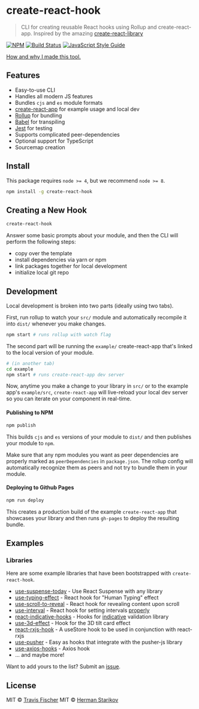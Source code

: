 # create-react-hook

> CLI for creating reusable React hooks using Rollup and create-react-app.
> Inspired by the amazing [create-react-library](https://github.com/transitive-bullshit/create-react-library)

[![NPM](https://img.shields.io/npm/v/create-react-hook.svg)](https://www.npmjs.com/package/create-react-hook) [![Build Status](https://travis-ci.com/hermanya/create-react-hook.svg?branch=master)](https://travis-ci.com/hermanya/create-react-hook) [![JavaScript Style Guide](https://img.shields.io/badge/code_style-standard-brightgreen.svg)](https://standardjs.com)

[How and why I made this tool.](https://medium.com/@Hermanhasawish/how-to-create-a-reusable-react-hook-9e42e73b2f9a)

## Features

- Easy-to-use CLI
- Handles all modern JS features
- Bundles `cjs` and `es` module formats
- [create-react-app](https://github.com/facebookincubator/create-react-app) for example usage and local dev
- [Rollup](https://rollupjs.org/) for bundling
- [Babel](https://babeljs.io/) for transpiling
- [Jest](https://facebook.github.io/jest/) for testing
- Supports complicated peer-dependencies
- Optional support for TypeScript
- Sourcemap creation

## Install

This package requires `node >= 4`, but we recommend `node >= 8`.

```bash
npm install -g create-react-hook
```


## Creating a New Hook

```bash
create-react-hook
```

Answer some basic prompts about your module, and then the CLI will perform the following steps:

- copy over the template
- install dependencies via yarn or npm
- link packages together for local development
- initialize local git repo

## Development

Local development is broken into two parts (ideally using two tabs).

First, run rollup to watch your `src/` module and automatically recompile it into `dist/` whenever you make changes.

```bash
npm start # runs rollup with watch flag
```

The second part will be running the `example/` create-react-app that's linked to the local version of your module.

```bash
# (in another tab)
cd example
npm start # runs create-react-app dev server
```

Now, anytime you make a change to your library in `src/` or to the example app's `example/src`, `create-react-app` will live-reload your local dev server so you can iterate on your component in real-time.


#### Publishing to NPM

```bash
npm publish
```

This builds `cjs` and `es` versions of your module to `dist/` and then publishes your module to `npm`.

Make sure that any npm modules you want as peer dependencies are properly marked as `peerDependencies` in `package.json`. The rollup config will automatically recognize them as peers and not try to bundle them in your module.

#### Deploying to Github Pages

```bash
npm run deploy
```

This creates a production build of the example `create-react-app` that showcases your library and then runs `gh-pages` to deploy the resulting bundle.

## Examples

### Libraries

Here are some example libraries that have been bootstrapped with `create-react-hook`.

- [use-suspense-today](https://github.com/Hermanya/use-suspense-today) - Use React Suspense with any library
- [use-typing-effect](https://github.com/hermanya/use-typing-effect) - React hook for "Human Typing" effect
- [use-scroll-to-reveal](https://github.com/hermanya/use-scroll-to-reveal) - React hook for revealing content upon scroll
- [use-interval](https://github.com/Hermanya/use-interval) - React hook for setting intervals [properly](https://overreacted.io/making-setinterval-declarative-with-react-hooks/)
- [react-indicative-hooks](https://github.com/marceloadsj/react-indicative-hooks) - Hooks for [indicative](https://indicative.adonisjs.com/) validation library
- [use-3d-effect](https://github.com/Hermanya/use-3d-effect) - Hook for the 3D tilt card effect
- [react-rxjs-hook](https://github.com/jarlah/react-rxjs-hook) - A useStore hook to be used in conjunction with react-rxjs
- [use-pusher](https://github.com/mayteio/use-pusher) - Easy as hooks that integrate with the pusher-js library
- [use-axios-hooks](https://github.com/zaingz/use-axios-hooks) - Axios hook
- ... and maybe more!

Want to add yours to the list? Submit an [issue](https://github.com/hermanya/create-react-hook/issues/new).


## License

MIT © [Travis Fischer](https://github.com/transitive-bullshit)
MIT © [Herman Starikov](https://github.com/hermanya)
